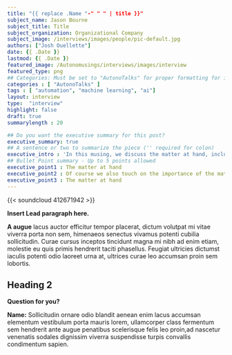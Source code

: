 ```yaml
---
title: "{{ replace .Name "-" " " | title }}"
subject_name: Jason Bourne
subject_title: Title
subject_organization: Organizational Company
subject_image: /interviews/images/people/pic-default.jpg
authors: ["Josh Ouellette"]
date: {{ .Date }}
lastmod: {{ .Date }}
featured_image: /Autonomusings/interviews/images/interview
featured_type: png
## Categories: Must be set to "AutonoTalks" for proper formatting for interview in front page list
categories : [ "AutonoTalks" ]
tags : [ "automation", "machine learning", "ai"]
layout: interview
type:  "interview"
highlight: false
draft: true
summarylength : 20

## Do you want the executive summary for this post?
executive_summary: true
## A sentence or two to summarize the piece ('' required for colon)
executive_intro : 'In this musing, we discuss the matter at hand, including:'
## Bullet Point summary - Up to 5 points allowed 
executive_point1 : The matter at hand
executive_point2 : Of course we also touch on the importance of the matter at hand, for educational purposes, including long points
executive_point3 : The matter at hand
---
```


{{< soundcloud 412671942 >}}

**Insert Lead paragraph here.**

**A augue** lacus auctor efficitur tempor placerat, dictum volutpat mi vitae viverra porta non sem, himenaeos senectus vivamus potenti cubilia sollicitudin. Curae cursus inceptos tincidunt magna mi nibh ad enim etiam, molestie eu quis primis hendrerit taciti phasellus. Feugiat ultricies dictumst iaculis potenti odio laoreet urna at, ultrices curae leo accumsan proin sem lobortis.

## Heading 2

**Question for you?**

**Name:** Sollicitudin ornare odio blandit aenean enim lacus accumsan elementum vestibulum porta mauris lorem, ullamcorper class fermentum sem hendrerit ante augue penatibus scelerisque felis leo proin,ad nascetur venenatis sodales dignissim viverra suspendisse turpis convallis condimentum sapien.
